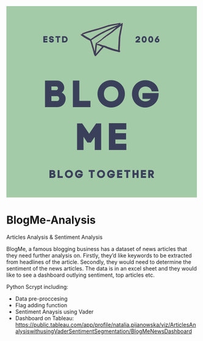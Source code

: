 ![BlogMeLogo](BlogMe%2BLogo.png "BlogMe")

# BlogMe-Analysis
Articles Analysis &amp; Sentiment Analysis

BlogMe, a famous blogging business has a dataset of news articles that they need
further analysis on.
Firstly, they’d like keywords to be extracted from headlines of the article. Secondly,
they would need to determine the sentiment of the news articles. The data is in an
excel sheet and they would like to see a dashboard outlying sentiment, top articles etc.

Python Scrypt including:

- Data pre-proccesing
- Flag adding function
- Sentiment Anaysis using Vader
- Dashboard on Tableau:
https://public.tableau.com/app/profile/natalia.pijanowska/viz/ArticlesAnalysiswithusingVaderSentimentSegmentation/BlogMeNewsDashboard


